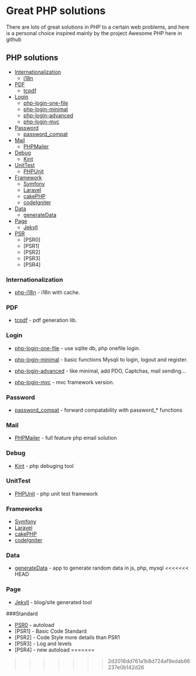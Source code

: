 # Great PHP solutions
There are lots of great solutions in PHP to a certain web problems, and here is a personal choice inspired mainly by the project Awesome PHP here in github

## PHP solutions
- [Internationalization](#Internationalization)
	- [i18n](https://github.com/Philipp15b/php-i18n)
- [PDF](#PDF)
	- [tcpdf](https://github.com/tecnickcom/TCPDF)
- [Login](#Login)
	- [php-login-one-file](https://github.com/panique/php-login-one-file)
	- [php-login-minimal](https://github.com/panique/php-login-minimal)
	- [php-login-advanced](https://github.com/panique/php-login-advanced)
	- [php-login-mvc](https://github.com/panique/php-login-mvc)
- [Password](#Password)
	- [password_compat](https://github.com/ircmaxell/password_compat)
- [Mail](#Mail)
	- [PHPMailer](https://github.com/PHPMailer/PHPMailer)
- [Debug](#Debug)
	- [Kint](https://github.com/raveren/kint)
- [UnitTest](#UnitTest)
	- [PHPUnit](https://github.com/sebastianbergmann/phpunit)
- [Framework](#Framework)
	- [Symfony](https://github.com/symfony/symfony)
	- [Laravel](https://github.com/laravel/laravel)
	- [cakePHP](https://github.com/cakephp/cakephp)
	- [codeIgniter](https://github.com/bcit-ci/CodeIgniter)
- [Data](#Data)
	- [generateData](https://github.com/benkeen/generatedata)
- [Page](#Page)
	- [Jekyll](https://github.com/jekyll/jekyll)
- [PSR](#Standard)
	- [PSR0]
	- [PSR1]
	- [PSR2]
	- [PSR3]
	- [PSR4]

### Internationalization
* [php-i18n](https://github.com/Philipp15b/php-i18n) - i18n with cache.

### PDF
* [tcpdf](https://github.com/tecnickcom/TCPDF) - pdf generation lib.

### Login
* [php-login-one-file](https://github.com/panique/php-login-one-file) - use sqlite db, php onefile login.

* [php-login-minimal](https://github.com/panique/php-login-minimal) - basic functions Mysqli to login, logout and register.

* [php-login-advanced](https://github.com/panique/php-login-advanced) - like minimal, add PDO, Captchas, mail sending...

* [php-login-mvc](https://github.com/panique/php-login-mvc) - mvc framework version.

### Password
* [password_compat](https://github.com/ircmaxell/password_compat) - forward compatability with password_* functions

### Mail
* [PHPMailer](https://github.com/PHPMailer/PHPMailer) - full feature php email solution

### Debug
* [Kint](https://github.com/raveren/kint) - php debuging tool

### UnitTest
* [PHPUnit](https://github.com/sebastianbergmann/phpunit) - php unit test framework

### Frameworks
* [Symfony](https://github.com/symfony/symfony) 
* [Laravel](https://github.com/laravel/laravel) 
* [cakePHP](https://github.com/cakephp/cakephp)
* [codeIgniter](https://github.com/bcit-ci/CodeIgniter)

### Data
* [generateData](https://github.com/benkeen/generatedata) - app to generate random data in js, php, mysql
<<<<<<< HEAD

### Page
* [Jekyll](https://github.com/jekyll/jekyll) - blog/site generated tool

###Standard
* [PSR0]() - autoload
* [PSR1] - Basic Code Standard
* [PSR2] - Code Style more details than PSR1
* [PSR3] - Log and levels
* [PSR4] - new autoload
=======
>>>>>>> 2d2018dd761a1b8d724af9edab66237e0b142d26
